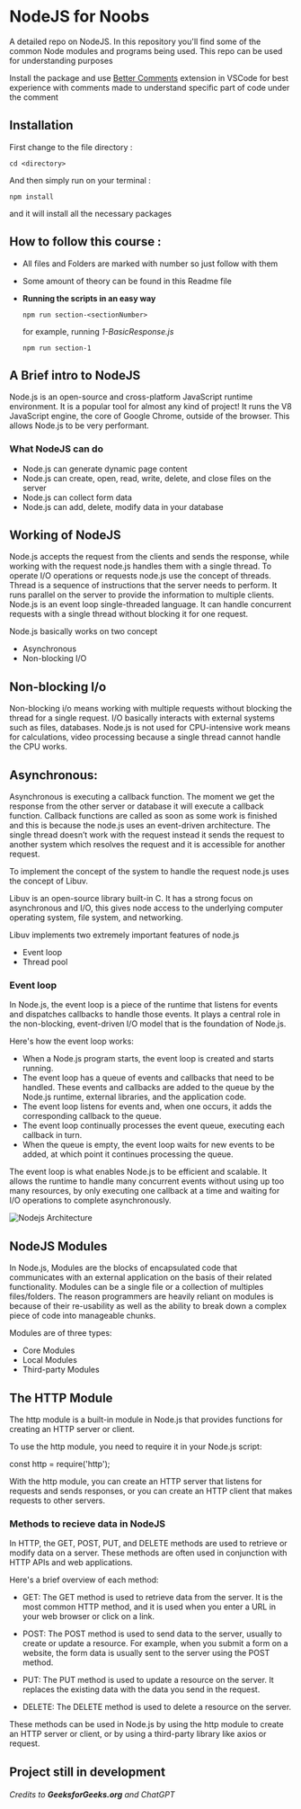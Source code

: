 
# NodeJS for Noobs

A detailed repo on NodeJS. In this repository you'll find some of the common Node modules and programs being used. This repo can be used for understanding purposes

Install the package and use [Better Comments](https://marketplace.visualstudio.com/items?itemName=aaron-bond.better-comments) extension in VSCode for best experience with comments made to understand specific part of code under the comment


## Installation

First change to the file directory : 

```cd <directory> ```

And then simply run on your terminal : 

``` npm install ```

and it will install all the necessary packages

## How to follow this course : 
- All files and Folders are marked with number so just follow with them
- Some amount of theory can be found in this Readme file
- **Running the scripts in an easy way**

    ```npm run section-<sectionNumber>```

    for example, running *1-BasicResponse.js*

    ```npm run section-1```

## A Brief intro to NodeJS
Node.js is an open-source and cross-platform JavaScript runtime environment. It is a popular tool for almost any kind of project!
It runs the V8 JavaScript engine, the core of Google Chrome, outside of the browser. This allows Node.js to be very performant.

### What NodeJS can do 
- Node.js can generate dynamic page content
- Node.js can create, open, read, write, delete, and close files on the server
- Node.js can collect form data
- Node.js can add, delete, modify data in your database

## Working of NodeJS
 Node.js accepts the request from the clients and sends the response, while working with the request node.js handles them with a single thread. To operate I/O operations or requests node.js use the concept of threads. Thread is a sequence of instructions that the server needs to perform. It runs parallel on the server to provide the information to multiple clients. Node.js is an event loop single-threaded language. It can handle concurrent requests with a single thread without blocking it for one request.

Node.js basically works on two concept

- Asynchronous
- Non-blocking I/O

## Non-blocking I/o

 Non-blocking i/o  means working with multiple requests without blocking the thread for a single request. I/O basically interacts with external systems such as files, databases. Node.js is not used for CPU-intensive work means for calculations, video processing because a single thread cannot handle the CPU works.


## Asynchronous: 
Asynchronous is executing a callback function. The moment we get the response from the other server or database it will execute a callback function. Callback functions are called as soon as some work is finished and this is because the node.js uses an event-driven architecture. The single thread doesn’t work with the request instead it sends the request to another system which resolves the request and it is accessible for another request.

To implement the concept of the system to handle the request  node.js uses the concept of Libuv.

Libuv is an open-source library built-in C. It has a strong focus on asynchronous and  I/O, this gives node access to the underlying computer operating system, file system, and networking.

Libuv implements two extremely important features of node.js  

- Event loop
- Thread pool

### Event loop
In Node.js, the event loop is a piece of the runtime that listens for events and dispatches callbacks to handle those events. It plays a central role in the non-blocking, event-driven I/O model that is the foundation of Node.js.

Here's how the event loop works:

- When a Node.js program starts, the event loop is created and starts running.
- The event loop has a queue of events and callbacks that need to be handled. These events and callbacks are added to the queue by the Node.js runtime, external libraries, and the application code.
- The event loop listens for events and, when one occurs, it adds the corresponding callback to the queue.
- The event loop continually processes the event queue, executing each callback in turn.
- When the queue is empty, the event loop waits for new events to be added, at which point it continues processing the queue.

The event loop is what enables Node.js to be efficient and scalable. It allows the runtime to handle many concurrent events without using up too many resources, by only executing one callback at a time and waiting for I/O operations to complete asynchronously.

![Nodejs Architecture](./nodejsarchi.png)

## NodeJS Modules
In Node.js, Modules are the blocks of encapsulated code that communicates with an external application on the basis of their related functionality. Modules can be a single file or a collection of multiples files/folders. The reason programmers are heavily reliant on modules is because of their re-usability as well as the ability to break down a complex piece of code into manageable chunks.

Modules are of three types:

- Core Modules
- Local Modules
- Third-party Modules

## The HTTP Module
The http module is a built-in module in Node.js that provides functions for creating an HTTP server or client.

To use the http module, you need to require it in your Node.js script:

const http = require('http');

With the http module, you can create an HTTP server that listens for requests and sends responses, or you can create an HTTP client that makes requests to other servers. 

### Methods to recieve data in NodeJS
In HTTP, the GET, POST, PUT, and DELETE methods are used to retrieve or modify data on a server. These methods are often used in conjunction with HTTP APIs and web applications.

Here's a brief overview of each method:

- GET: The GET method is used to retrieve data from the server. It is the most common HTTP method, and it is used when you enter a URL in your web browser or click on a link.

- POST: The POST method is used to send data to the server, usually to create or update a resource. For example, when you submit a form on a website, the form data is usually sent to the server using the POST method.

- PUT: The PUT method is used to update a resource on the server. It replaces the existing data with the data you send in the request.

- DELETE: The DELETE method is used to delete a resource on the server.

These methods can be used in Node.js by using the http module to create an HTTP server or client, or by using a third-party library like axios or request.

## Project still in development 

###### Credits to __GeeksforGeeks.org__ and ChatGPT